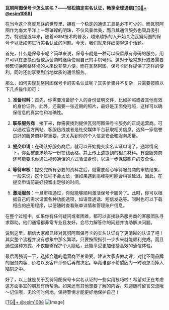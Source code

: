 **瓦努阿图保号卡怎么实名？——轻松搞定实名认证，畅享全球通信[[TG💪+ @esim1088](https://t.me/s/esim1088)]**

在当今这个高度互联的世界里，拥有一个稳定的通讯工具是必不可少的。而瓦努阿图作为南太平洋上一颗璀璨的明珠，不仅风景优美，而且其通信服务也颇具吸引力。特别是近年来，随着eSIM技术的普及，越来越多的人开始关注瓦努阿图的保号卡以及如何进行实名认证的问题。今天，我们就来详细聊聊这个话题。

首先，什么是保号卡呢？简单来说，保号卡就是一种可以保留原有号码的服务，用户可以在更换设备或运营商时继续使用自己的手机号码。这对于经常旅行或者需要频繁切换网络环境的人来说非常方便。而在瓦努阿图，保号卡同样提供了这样的便利，同时还能享受到当地优质的通信服务。

那么，如何实现瓦努阿图保号卡的实名认证呢？其实步骤并不复杂，只需要按照以下几点操作即可：

1. **准备材料**：首先，你需要准备好个人的身份证明文件，比如护照或者其他有效的身份证件。此外，还需要一张近期的照片，最好是正面免冠照，这样可以确保信息的真实性和准确性。

2. **联系服务商**：接下来，你需要找到提供瓦努阿图保号卡服务的正规运营商。可以通过官方网站、客服热线或者是社交媒体平台获取相关信息。选择一家信誉良好的服务商非常重要，这关系到你的个人信息安全和服务质量。

3. **提交申请**：在确认好服务商后，就可以开始提交实名认证申请了。通常情况下，你会被要求填写一份在线表格，并上传上述提到的相关材料。有些服务商还可能要求你通过视频通话的方式验证身份，以进一步保障账户的安全性。

4. **等待审核**：提交完所有必要的资料之后，就需要耐心等待服务商的审核结果。一般来说，这个过程不会太长，但如果遇到高峰期可能会稍微延迟。因此，在提交申请前最好预留出足够的时间。

5. **激活服务**：一旦审核通过，你就能够顺利激活保号卡服务了。此时，你可以根据自己的需求设置各种功能选项，如语音通话、短信发送等。同时也可以下载相应的应用程序，以便随时查看账单详情和管理账户信息。

在整个过程中，如果你有任何疑问或者困难，都可以直接联系服务商的客服团队寻求帮助。他们通常都非常专业且友好，会尽力解答你的问题并协助解决问题。

说到这里，相信大家都已经对瓦努阿图保号卡的实名认证有了更清晰的认识了吧！其实整个流程并没有想象中那么繁琐，只要按照指引一步步来就能顺利完成。而且通过这种方式，不仅能够保护个人隐私，还能享受更加便捷高效的通信体验。

最后再强调一下，选择合适的运营商至关重要。建议大家多做功课，对比不同品牌的服务内容、价格以及客户评价后再做决定。毕竟谁都不希望因为一时疏忽而掉入陷阱之中。

好了，以上就是关于瓦努阿图保号卡实名认证的一些实用技巧啦！希望对正在考虑这方面事宜的朋友有所帮助。如果还有其他想要了解的内容，欢迎随时留言交流哦～记住哦，无论何时何地，保持警惕才能更好地保护自己！

[[TG💪+ @esim1088](https://t.me/s/esim1088) ![Image](https://i.postimg.cc/4NQfJmqS/Snipaste-2025-05-13-00-14-12.png)]